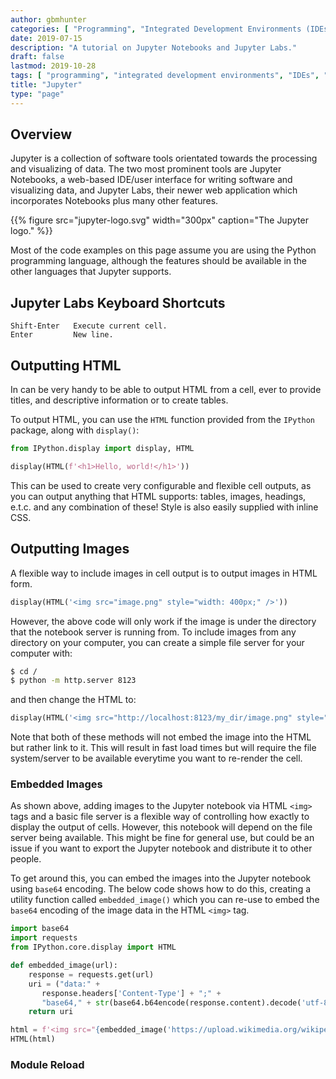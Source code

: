 ```yaml
---
author: gbmhunter
categories: [ "Programming", "Integrated Development Environments (IDEs)" ]
date: 2019-07-15
description: "A tutorial on Jupyter Notebooks and Jupyter Labs."
draft: false
lastmod: 2019-10-28
tags: [ "programming", "integrated development environments", "IDEs", "Jupyter", "notebooks", "Jupyter Labs", "HTML", "IPython", "images", "server", "CSS", "embedded", "base64", "requests" ]
title: "Jupyter"
type: "page"
---
```


## Overview

Jupyter is a collection of software tools orientated towards the processing and visualizing of data. The two most prominent tools are Jupyter Notebooks, a web-based IDE/user interface for writing software and visualizing data, and Jupyter Labs, their newer web application which incorporates Notebooks plus many other features.

{{% figure src="jupyter-logo.svg" width="300px" caption="The Jupyter logo." %}}

Most of the code examples on this page assume you are using the Python programming language, although the features should be available in the other languages that Jupyter supports.

## Jupyter Labs Keyboard Shortcuts

```text
Shift-Enter   Execute current cell.
Enter         New line.
```

## Outputting HTML

In can be very handy to be able to output HTML from a cell, ever to provide titles, and descriptive information or to create tables.

To output HTML, you can use the `HTML` function provided from the `IPython` package, along with `display()`:

```python
from IPython.display import display, HTML

display(HTML(f'<h1>Hello, world!</h1>'))
```

This can be used to create very configurable and flexible cell outputs, as you can output anything that HTML supports: tables, images, headings, e.t.c. and any combination of these! Style is also easily supplied with inline CSS.

## Outputting Images

A flexible way to include images in cell output is to output images in HTML form.

```python
display(HTML('<img src="image.png" style="width: 400px;" />'))
```

However, the above code will only work if the image is under the directory that the notebook server is running from. To include images from any directory on your computer, you can create a simple file server for your computer with:

```bash
$ cd /
$ python -m http.server 8123
```

and then change the HTML to:

```python
display(HTML('<img src="http://localhost:8123/my_dir/image.png" style="width: 400px;" />'))
```

Note that both of these methods will not embed the image into the HTML but rather link to it. This will result in fast load times but will require the file system/server to be available everytime you want to re-render the cell.

### Embedded Images

As shown above, adding images to the Jupyter notebook via HTML `<img>` tags and a basic file server is a flexible way of controlling how exactly to display the output of cells. However, this notebook will depend on the file server being available. This might be fine for general use, but could be an issue if you want to export the Jupyter notebook and distribute it to other people.

To get around this, you can embed the images into the Jupyter notebook using `base64` encoding. The below code shows how to do this, creating a utility function called `embedded_image()` which you can re-use to embed the `base64` encoding of the image data in the HTML `<img>` tag.

```python
import base64
import requests
from IPython.core.display import HTML

def embedded_image(url):
    response = requests.get(url)
    uri = ("data:" +
       response.headers['Content-Type'] + ";" +
       "base64," + str(base64.b64encode(response.content).decode('utf-8')))
    return uri

html = f'<img src="{embedded_image('https://upload.wikimedia.org/wikipedia/commons/5/56/Kosaciec_szczecinkowaty_Iris_setosa.jpg')}" />'
HTML(html)
```

### Module Reload

